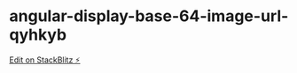 # angular-display-base-64-image-url-qyhkyb

[Edit on StackBlitz ⚡️](https://stackblitz.com/edit/angular-display-base-64-image-url-qyhkyb)
